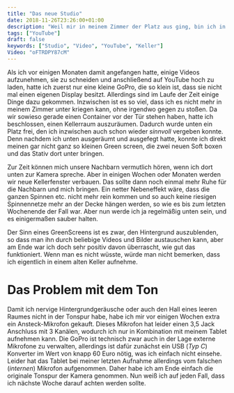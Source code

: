 ```yaml
---
title: "Das neue Studio"
date: 2018-11-26T23:26:00+01:00
description: "Weil mir in meinem Zimmer der Platz aus ging, bin ich in den Keller umgezogen"
tags: ["YouTube"]
draft: false
keywords: ["Studio", "Video", "YouTube", "Keller"]
Video: "oFTRDPY87cM"
---
```


Als ich vor einigen Monaten damit angefangen hatte, einige Videos aufzunehmen, sie zu schneiden und anschließend auf YouTube hoch zu laden, hatte ich zuerst nur eine kleine GoPro, die so klein ist, dass sie nicht mal einen eigenen Display besitzt. Allerdings sind im Laufe der Zeit einige Dinge dazu gekommen. Inzwischen ist es so viel, dass ich es nicht mehr in meinem Zimmer unter kriegen kann, ohne irgendwo gegen zu stoßen. Da wir sowieso gerade einen Container vor der Tür stehen haben, hatte ich beschlossen, einen Kellerraum auszuräumen. Dadurch wurde unten ein Platz frei, den ich inzwischen auch schon wieder _sinnvoll_ vergeben konnte. Denn nachdem ich unten ausgeräumt und ausgefegt hatte, konnte ich direkt meinen gar nicht ganz so kleinen Green screen, die zwei neuen Soft boxen und das Stativ dort unter bringen.

Zur Zeit können mich unsere Nachbarn vermutlich hören, wenn ich dort unten zur Kamera spreche. Aber in einigen Wochen oder Monaten werden wir neue Kellerfenster verbauen. Das sollte dann noch einmal mehr Ruhe für die Nachbarn und mich bringen. Ein netter Nebeneffekt wäre, dass die ganzen Spinnen etc. nicht mehr rein kommen und so auch keine riesigen Spinnennetze mehr an der Decke hängen werden, so wie es bis zum letzten Wochenende der Fall war. Aber nun werde ich ja regelmäßig unten sein, und es einigermaßen sauber halten.

Der Sinn eines GreenScreens ist es zwar, den Hintergrund auszublenden, so dass man ihn durch beliebige Videos und Bilder austauschen kann, aber am Ende war ich doch sehr positiv davon überrascht, wie gut das funktioniert. Wenn man es nicht wüsste, würde man nicht bemerken, dass ich eigentlich in einem alten Keller aufnehme.

# Das Problem mit dem Ton
Damit ich nervige Hintergrundgeräusche oder auch den Hall eines leeren Raumes nicht in der Tonspur habe, habe ich mir vor einigen Wochen extra ein Ansteck-Mikrofon gekauft. Dieses Mikrofon hat leider einen 3,5 Jack Anschluss mit 3 Kanälen, wodurch ich nur in Kombination mit meinem Tablet aufnehmen kann. Die GoPro ist technisch zwar auch in der Lage externe Mikrofone zu verwalten, allerdings ist dafür zunächst ein USB (_Typ C_) Konverter im Wert von knapp 60 Euro nötig, was ich einfach nicht einsehe. Leider hat das Tablet bei meiner letzten Aufnahme allerdings vom falschen (_internen_) Mikrofon aufgenommen. Daher habe ich am Ende einfach die originale Tonspur der Kamera genommen. Nun weiß ich auf jeden Fall, dass ich nächste Woche darauf achten werden sollte.
